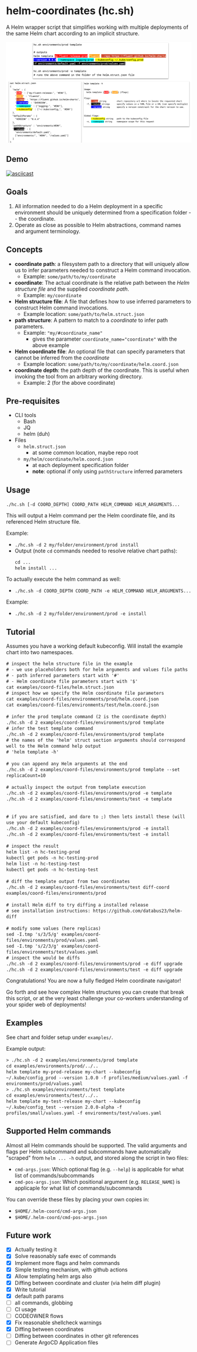 # helm-coordinates (hc.sh)

A Helm wrapper script that simplifies working with multiple deployments of the same Helm chart according to an implicit structure.

![helm coordinates overview](/docs/overview.png)

## Demo

[![asciicast](https://asciinema.org/a/UIooyQjgEFSTXwdNC3eFjHgvl.svg)](https://asciinema.org/a/UIooyQjgEFSTXwdNC3eFjHgvl)

## Goals

1. All information needed to do a Helm deployment in a specific environment should be uniquely determined from a specification folder -- the coordinate.
2. Operate as close as possible to Helm abstractions, command names and argument terminology.

## Concepts

* **coordinate path**: a filesystem path to a directory that will uniquely allow us to infer parameters needed to construct a Helm command invocation. 
  * Example: `some/path/to/my/coordinate` 
* **coordinate**: The actual coordinate is the relative path between the *Helm structure file* and the supplied *coordinate path*. 
  * Example: `my/coordinate`
* **Helm structure file**: A file that defines how to use inferred parameters  to construct Helm command invocations.
  * Example location: `some/path/to/helm.struct.json` 
* **path structure**: A pattern to match to a *coordinate*
  to infer path parameters.
  * Example: `"my/#coordinate_name"`
    * gives the parameter `coordinate_name="coordinate"` with the above example
* **Helm coordinate file**: An optional file that can specify parameters that cannot be inferred from the *coordinate* 
  * Example location: `some/path/to/my/coordinate/helm.coord.json` 
* **coordinate depth**: the path depth of the coordinate. This is useful when invoking the tool from an arbitrary working directory.
  * Example: 2 (for the above coordinate)
  
## Pre-requisites

* CLI tools
  * Bash
  * JQ
  * helm (duh)
* Files
  * `helm.struct.json`
    * at some common location, maybe repo root
  * `my/helm/coordinate/helm.coord.json`
    * at each deployment specification folder
    * **note**: optional if only using `pathStructure` inferred parameters

## Usage 

`./hc.sh [-d COORD_DEPTH] COORD_PATH HELM_COMMAND HELM_ARGUMENTS...`

This will output a Helm command per the Helm coordinate file, and its referenced Helm structure file.

Example: 
  * `./hc.sh -d 2 my/folder/environment/prod install`
  * Output (note `cd` commands needed to resolve relative chart paths): 
    ```
    cd ...
    helm install ...
    ```

To actually execute the helm command as well:

* `./hc.sh -d COORD_DEPTH COORD_PATH -e HELM_COMMAND HELM_ARGUMENTS...`

Example:

* `./hc.sh -d 2 my/folder/environment/prod -e install`

## Tutorial
Assumes you have a working default kubeconfig. Will install the example 
chart into two namespaces.


```
# inspect the helm structure file in the example
# - we use placeholders both for helm arguments and values file paths
# - path inferred parameters start with '#'
# - Helm coordinate file parameters start with '$'
cat examples/coord-files/helm.struct.json
# inspect how we specify the Helm coordinate file parameters 
cat examples/coord-files/environments/prod/helm.coord.json
cat examples/coord-files/environments/test/helm.coord.json

# infer the prod template command (2 is the coordinate depth)
./hc.sh -d 2 examples/coord-files/environments/prod template
# infer the test template command
./hc.sh -d 2 examples/coord-files/environments/prod template
# the names of the 'helm' struct section arguments should correspond well to the Helm command help output
# 'helm template -h'

# you can append any Helm arguments at the end
./hc.sh -d 2 examples/coord-files/environments/prod template --set replicaCount=10

# actually inspect the output from template execution
./hc.sh -d 2 examples/coord-files/environments/prod -e template
./hc.sh -d 2 examples/coord-files/environments/test -e template


# if you are satisfied, and dare to ;) then lets install these (will use your default kubeconfig)
./hc.sh -d 2 examples/coord-files/environments/prod -e install
./hc.sh -d 2 examples/coord-files/environments/test -e install

# inspect the result
helm list -n hc-testing-prod
kubectl get pods -n hc-testing-prod
helm list -n hc-testing-test
kubectl get pods -n hc-testing-test

# diff the template output from two coordinates
./hc.sh -d 2 examples/coord-files/environments/test diff-coord examples/coord-files/environments/prod

# install Helm diff to try diffing a installed release
# see installation instructions: https://github.com/databus23/helm-diff

# modify some values (here replicas)
sed -I.tmp 's/3/5/g' examples/coord-files/environments/prod/values.yaml
sed -I.tmp 's/2/3/g' examples/coord-files/environments/test/values.yaml
# inspect the would be diffs
./hc.sh -d 2 examples/coord-files/environments/prod -e diff upgrade
./hc.sh -d 2 examples/coord-files/environments/test -e diff upgrade
```

Congratulations! You are now a fully fledged Helm coordinate navigator!

Go forth and see how complex Helm structures you can create that break this script,
or at the very least challenge your co-workers understanding of your spider web of deployments!

## Examples
See chart and folder setup under `examples/`.

Example output:
```
> ./hc.sh -d 2 examples/environments/prod template
cd examples/environments/prod/../..
helm template my-prod-release my-chart --kubeconfig ~/.kube/config_prod --version 1.0.0 -f profiles/medium/values.yaml -f environments/prod/values.yaml
> ./hc.sh examples/environments/test template
cd examples/environments/test/../..
helm template my-test-release my-chart --kubeconfig ~/.kube/config_test --version 2.0.0-alpha -f profiles/small/values.yaml -f environments/test/values.yaml
```

## Supported Helm commands

Almost all Helm commands should be supported. The valid arguments and flags per Helm subcommand
and subcommands have automatically "scraped" from `helm ... -h` output, and
stored along the script in two files:

*  `cmd-args.json`: Which optional flag (e.g. `--help`) is applicable for what list of commands/subcommands 
*  `cmd-pos-args.json`: Which positional argument (e.g. `RELEASE_NAME`) is applicaple for what list of commands/subcommands

You can override these files by placing your own copies in:
* `$HOME/.helm-coord/cmd-args.json`
* `$HOME/.helm-coord/cmd-pos-args.json`

## Future work

* [x] Actually testing it
* [x] Solve reasonably safe exec of commands
* [x] Implement more flags and helm commands
* [x] Simple testing mechanism, with github actions
* [x] Allow templating helm args also
* [x] Diffing between coordinate and cluster (via helm diff plugin)
* [x] Write tutorial
* [x] default path params
* [ ] all commands, globbing
* [ ] CI usage
* [ ] CODEOWNER flows
* [x] Fix reasonable shellcheck warnings
* [x] Diffing between coordinates
* [ ] Diffing between coordinates in other git references
* [ ] Generate ArgoCD Application files
